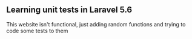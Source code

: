 ## Learning unit tests in Laravel 5.6

This website isn't functional, just adding random functions and trying to code some tests to them
